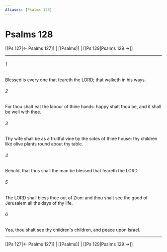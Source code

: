 ```yaml
---
Aliases: [Psalms 128]
---
```

# Psalms 128

[[Ps 127|← Psalms 127]] | [[Psalms]] | [[Ps 129|Psalms 129 →]]
***



###### 1 
Blessed is every one that feareth the LORD; that walketh in his ways. 

###### 2 
For thou shalt eat the labour of thine hands: happy shalt thou be, and it shall be well with thee. 

###### 3 
Thy wife shall be as a fruitful vine by the sides of thine house: thy children like olive plants round about thy table. 

###### 4 
Behold, that thus shall the man be blessed that feareth the LORD. 

###### 5 
The LORD shall bless thee out of Zion: and thou shalt see the good of Jerusalem all the days of thy life. 

###### 6 
Yea, thou shalt see thy children's children, and peace upon Israel.

***
[[Ps 127|← Psalms 127]] | [[Psalms]] | [[Ps 129|Psalms 129 →]]
